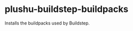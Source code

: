 plushu-buildstep-buildpacks
===========================

Installs the buildpacks used by Buildstep.
